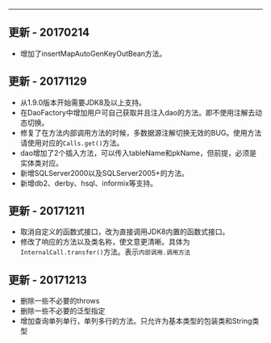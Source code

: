 ---
## 更新 - 20170214
+ 增加了insertMapAutoGenKeyOutBean方法。
## 更新 - 20171129
+ 从1.9.0版本开始需要JDK8及以上支持。
+ 在DaoFactory中增加用户可自己获取并且注入dao的方法。即不使用注解去动态切换。
+ 修复了在方法内部调用方法的时候，多数据源注解切换无效的BUG。使用方法请使用对应的```Calls.get()```方法。
+ dao增加了2个插入方法，可以传入tableName和pkName，但前提，必须是实体类对应。
+ 新增SQLServer2000以及SQLServer2005+的方法。
+ 新增db2、derby、hsql、informix等支持。
## 更新 - 20171211
+ 取消自定义的函数式接口，改为直接调用JDK8内置的函数式接口。
+ 修改了响应的方法以及类名称，使文意更清晰。具体为```InternalCall.transfer()```方法。表示```内部调用.调用方法```
## 更新 - 20171213
+ 删除一些不必要的throws
+ 删除一些不必要的泛型指定
+ 增加查询单列单行，单列多行的方法。只允许为基本类型的包装类和String类型